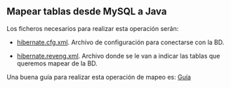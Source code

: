 ## Mapear tablas desde MySQL a Java

Los ficheros necesarios para realizar esta operación serán:


- [hibernate.cfg.xml](hibernate.cfg.xml). Archivo de configuración para conectarse con la BD.


- [hibernate.reveng.xml](hibernate.reveng.xml). Archivo donde se le van a indicar las tablas que queremos mapear de la BD.


Una buena guía para realizar esta operación de mapeo es: [Guía](http://www.programandoapasitos.com/2016/01/instalacion-y-configuracion-de.html)
